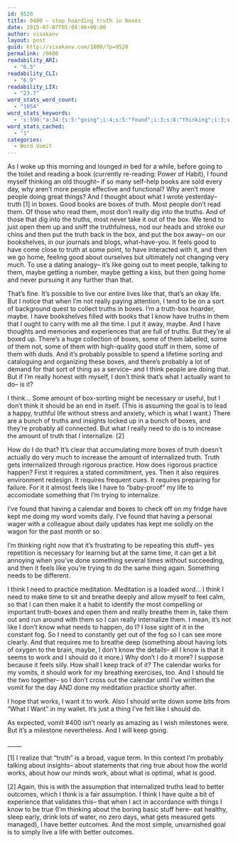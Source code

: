 ```yaml
---
id: 9520
title: 0400 – stop hoarding truth in boxes
date: 2015-07-07T05:04:06+00:00
author: visakanv
layout: post
guid: http://visakanv.com/1000/?p=9520
permalink: /0400
readability_ARI:
  - "6.5"
readability_CLI:
  - "6.9"
readability_LIX:
  - "23.7"
word_stats_word_count:
  - "1054"
word_stats_keywords:
  - 's:590:"a:34:{s:5:"going";i:4;s:5:"found";i:3;s:8:"thinking";i:3;s:5:"books";i:3;s:6:"people";i:5;s:5:"truth";i:11;s:5:"boxes";i:9;s:4:"good";i:5;s:6:"really";i:6;s:6:"truths";i:7;s:5:"feels";i:4;s:4:"like";i:6;s:5:"maybe";i:5;s:4:"life";i:4;s:4:"know";i:5;s:4:"time";i:3;s:5:"stuff";i:3;s:8:"probably";i:4;s:5:"thing";i:3;s:5:"think";i:8;s:4:"want";i:4;s:6:"amount";i:3;s:4:"need";i:4;s:11:"internalize";i:3;s:12:"internalized";i:3;s:8:"practice";i:4;s:8:"requires";i:5;s:8:"calendar";i:3;s:10:"meditation";i:3;s:7:"breathe";i:3;s:4:"work";i:4;s:5:"works";i:3;s:6:"better";i:3;s:8:"outcomes";i:3;}";'
word_stats_cached:
  - "1"
categories:
  - Word Vomit
---
```

As I woke up this morning and lounged in bed for a while, before going to the toilet and reading a book (currently re-reading: Power of Habit), I found myself thinking an old thought– if so many self-help books are sold every day, why aren&#8217;t more people effective and functional? Why aren&#8217;t more people doing great things? And I thought about what I wrote yesterday– truth [1] in boxes. Good books are boxes of truth. Most people don&#8217;t read them. Of those who read them, most don&#8217;t really dig into the truths. And of those that dig into the truths, most never take it out of the box. We tend to just open them up and sniff the truthfulness, nod our heads and stroke our chins and then put the truth back in the box, and put the box away– on our bookshelves, in our journals and blogs, what-have-you. It feels good to have come close to truth at some point, to have interacted with it, and then we go home, feeling good about ourselves but ultimately not changing very much. To use a dating analogy– it&#8217;s like going out to meet people, talking to them, maybe getting a number, maybe getting a kiss, but then going home and never pursuing it any further than that.

That&#8217;s fine. It&#8217;s possible to live our entire lives like that, that&#8217;s an okay life. But I notice that when I&#8217;m not really paying attention, I tend to be on a sort of background quest to collect truths in boxes. I&#8217;m a truth-box hoarder, maybe. I have bookshelves filled with books that I know have truths in them that I ought to carry with me all the time. I put it away, maybe. And I have thoughts and memories and experiences that are full of truths. But they&#8217;re al boxed up. There&#8217;s a huge collection of boxes, some of them labelled, some of them not, some of them with high-quality good stuff in them, some of them with duds. And it&#8217;s probably possible to spend a lifetime sorting and cataloguing and organizing these boxes, and there&#8217;s probably a lot of demand for that sort of thing as a service– and I think people are doing that. But if I&#8217;m really honest with myself, I don&#8217;t think that&#8217;s what I actually want to do– is it?

I think&#8230; Some amount of box-sorting might be necessary or useful, but I don&#8217;t think it should be an end in itself. (This is assuming the goal is to lead a happy, truthful life without stress and anxiety, which is what I want.) There are a bunch of truths and insights locked up in a bunch of boxes, and they&#8217;re probably all connected. But what I really need to do is to increase the amount of truth that I internalize. [2]

How do I do that? It&#8217;s clear that accumulating more boxes of truth doesn&#8217;t actually do very much to increase the amount of internalized truth. Truth gets internalized through rigorous practice. How does rigorous practice happen? First it requires a stated commitment, yes. Then it also requires environment redesign. It requires frequent cues. It requires preparing for failure. For it it almost feels like I have to &#8220;baby-proof&#8221; my life to accomodate something that I&#8217;m trying to internalize.

I&#8217;ve found that having a calendar and boxes to check off on my fridge have kept me doing my word vomits daily. I&#8217;ve found that having a personal wager with a colleague about daily updates has kept me solidly on the wagon for the past month or so.

I&#8217;m thinking right now that it&#8217;s frustrating to be repeating this stuff– yes repetition is necessary for learning but at the same time, it can get a bit annoying when you&#8217;ve done something several times without succeeding, and then it feels like you&#8217;re trying to do the same thing again. Something needs to be different.

I think I need to practice meditation. Meditation is a loaded word&#8230; I think I need to make time to sit and breathe deeply and allow myself to feel calm, so that I can then make it a habit to identify the most compelling or important truth-boxes and open them and really breathe them in, take them out and run around with them so I can really internalize them. I mean, it&#8217;s not like I don&#8217;t know what needs to happen, do I? I lose sight of it in the constant fog. So I need to constantly get out of the fog so I can see more clearly. And that requires me to breathe deep (something about having lots of oxygen to the brain, maybe, I don&#8217;t know the details– all I know is that it seems to work and I should do it more.) Why don&#8217;t I do it more? I suppose because it feels silly. How shall I keep track of it? The calendar works for my vomits, it should work for my breathing exercises, too. And I should tie the two together– so I don&#8217;t cross out the calendar until I&#8217;ve written the vomit for the day AND done my meditation practice shortly after.

I hope that works, I want it to work. Also I should write down some bits from &#8220;What I Want&#8221; in my wallet. It&#8217;s just a thing I&#8217;ve felt like I should do.

As expected, vomit #400 isn&#8217;t nearly as amazing as I wish milestones were. But it&#8217;s a milestone nevertheless. And I will keep going.

\_____

[1] I realize that &#8220;truth&#8221; is a broad, vague term. In this context I&#8217;m probably talking about insights– about statements that ring true about how the world works, about how our minds work, about what is optimal, what is good.

[2] Again, this is with the assumption that internalized truths lead to better outcomes, which I think is a fair assumption. I think I have quite a bit of experience that validates this– that when I act in accordance with things I know to be true (I&#8217;m thinking about the boring basic stuff here– eat healthy, sleep early, drink lots of water, no zero days, what gets measured gets managed), I have better outcomes. And the most simple, unvarnished goal is to simply live a life with better outcomes.